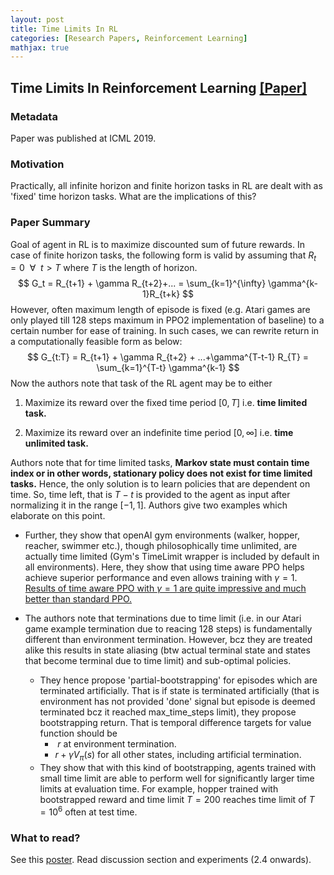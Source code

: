 ```yaml
---
layout: post
title: Time Limits In RL
categories: [Research Papers, Reinforcement Learning]
mathjax: true
---
```


## Time Limits In Reinforcement Learning [[Paper]](https://arxiv.org/abs/1712.00378)

### Metadata

Paper was published at ICML 2019. 

### Motivation

Practically, all infinite horizon and finite horizon tasks in RL are dealt with as 'fixed' time horizon tasks. What are the implications of this? 

### Paper Summary

Goal of agent in RL is to maximize discounted sum of future rewards. In case of finite horizon tasks, the following form is valid by assuming that $R_t = 0 \ \ \forall \ \ t>T$ where $T$ is the length of horizon.  
$$
G_t = R_{t+1} + \gamma R_{t+2}+... = \sum_{k=1}^{\infty} \gamma^{k-1}R_{t+k}
$$
However, often maximum length of episode is fixed (e.g. Atari games are only played till 128 steps maximum in PPO2 implementation of baseline) to a certain number for ease of training. In such cases, we can rewrite return in a computationally feasible form as below: 
$$
G_{t:T} = R_{t+1} + \gamma R_{t+2} + ...+\gamma^{T-t-1} R_{T} = \sum_{k=1}^{T-t} \gamma^{k-1}
$$
Now the authors note that task of the RL agent may be to either 

1. Maximize its reward over the fixed time period $[0,T]$ i.e. **time limited task.**

2. Maximize its reward over an indefinite time period $[0, \infty]$ i.e. **time unlimited task.**

Authors note that for time limited tasks, **Markov state must contain time index or in other words, stationary policy does not exist for time limited tasks.** Hence, the only solution is to learn policies that are dependent on time. So, time left, that is $T-t$ is provided to the agent as input after normalizing it in the range $[-1,1]$. Authors give two examples which elaborate on this point. 

- Further, they show that openAI gym environments (walker, hopper, reacher, swimmer etc.), though philosophically time unlimited, are actually time limited (Gym's TimeLimit wrapper is included by default in all environments). Here, they show that using time aware PPO helps achieve superior performance and even allows training with $\gamma = 1$. <u>Results of time aware PPO with $\gamma=1$ are quite impressive and much better than standard PPO.</u>

- The authors note that terminations due to time limit (i.e. in our Atari game example termination due to reacing 128 steps) is fundamentally different than environment termination. However, bcz they are treated alike this results in state aliasing (btw actual terminal state and states that become terminal due to time limit) and sub-optimal policies. 
  - They hence propose 'partial-bootstrapping' for episodes which are terminated artificially. That is if state is terminated artificially (that is environment has not provided 'done' signal but episode is deemed terminated bcz it reached max_time_steps limit), they propose bootstrapping return. That is temporal difference targets for value function should be 
    - ​	$r$ at environment termination. 
    - $r + \gamma V_{\pi}(s)$ for all other states, including artificial termination. 
  - They show that with this kind of bootstrapping, agents trained with small time limit are able to perform well for significantly larger time limits at evaluation time. For example, hopper trained with bootstrapped reward and time limit $T=200$ reaches time limit of $T = 10^6$ often at test time. 

### What to read?

See this [poster](https://fabiopardo.github.io/posters/time_limits_in_rl.pdf). Read discussion section and experiments (2.4 onwards).

